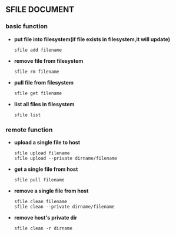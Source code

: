 ## **SFILE DOCUMENT**
### basic function
* **put file into filesystem(if file exists in filesystem,it will update)**
    ```
    sfile add filename
    ```
* **remove file from filesystem**
    ```
    sfile rm filename
    ```
* **pull file from filesystem**
    ```
    sfile get filename
    ```
* **list all files in filesystem**
    ```
    sfile list
    ```
### remote function
* **upload a single file to host**
    ```
    sfile upload filename
    sfile upload --private dirname/filename
    ```
* **get a single file from host**
    ```
    sfile pull filename
    ```
* **remove a single file from host**
    ```
    sfile clean filename
    sfile clean --private dirname/filename
    ```
* **remove host's private dir**
    ```
    sfile clean -r dirname
    ```